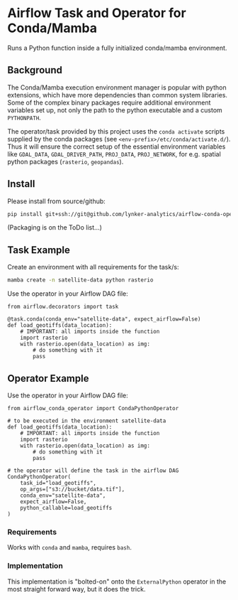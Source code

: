 # Airflow Task and Operator for Conda/Mamba

Runs a Python function inside a fully initialized conda/mamba environment.

## Background

The Conda/Mamba execution environment manager is popular with python
extensions, which have more dependencies than common system libraries.
Some of the complex binary packages require additional environment variables
set up, not only the path to the python executable and a custom `PYTHONPATH`.

The operator/task provided by this project uses the `conda activate` scripts
supplied by the conda packages (see `<env-prefix>/etc/conda/activate.d/`).
Thus it will ensure the correct setup of the essential environment variables
like `GDAL_DATA`, `GDAL_DRIVER_PATH`, `PROJ_DATA`, `PROJ_NETWORK`, for e.g.
spatial python packages (`rasterio`, `geopandas`).

## Install

Please install from source/github:

```bash
pip install git+ssh://git@github.com/lynker-analytics/airflow-conda-operator.git
```

(Packaging is on the ToDo list...)

## Task Example

Create an environment with all requirements for the task/s:

```bash
mamba create -n satellite-data python rasterio
```

Use the operator in your Airflow DAG file:

```python3
from airflow.decorators import task

@task.conda(conda_env="satellite-data", expect_airflow=False)
def load_geotiffs(data_location):
    # IMPORTANT: all imports inside the function
    import rasterio
    with rasterio.open(data_location) as img:
        # do something with it
        pass
```

## Operator Example

Use the operator in your Airflow DAG file:

```python3
from airflow_conda_operator import CondaPythonOperator

# to be executed in the environment satellite-data
def load_geotiffs(data_location):
    # IMPORTANT: all imports inside the function
    import rasterio
    with rasterio.open(data_location) as img:
        # do something with it
        pass

# the operator will define the task in the airflow DAG
CondaPythonOperator(
    task_id="load_geotiffs",
    op_args=["s3://bucket/data.tif"],
    conda_env="satellite-data",
    expect_airflow=False,
    python_callable=load_geotiffs
)
```

### Requirements

Works with `conda` and `mamba`, requires `bash`.

### Implementation

This implementation is "bolted-on" onto the `ExternalPython` operator
in the most straight forward way, but it does the trick.
